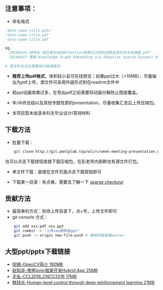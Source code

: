 ## 注意事项：

- 命名格式

```python
'date-name-title.pptx'
'date-name-title.ppt'
'date-name-title.pdf'

eg.
 '20180316-胡伟龙-结合语句级别Attention和模式过滤的远程监督实体关系抽取.pdf'
 '20180427-黄婷-Knowledge Graph Embedding via Adaptive Sparse Dynamic Mapping Matrix.pdf'
 
# 若文件名过长需要自行缩减题目
```

- **推荐上传pdf格式**，体积较小且可在线预览；如果ppt过大（>10MB），尽量输出为pdf上传，源文件可采用外链形式附在readme文件中

- 若ppt动画效果过多，在导出pdf之前需要将动画分解防止图层覆盖。

- 年/半终总结以及其他专题性质的presentation，尽量收集汇总后上传压缩包。

- 本项目暂未收录本科生毕业设计/答辩材料



## 下载方法

- 批量下载：

```sh
    git clone http://git.pmnlplab.top/wlirc/week-meeting-presentation.git
```
也可以点击下载按钮直接下载压缩包，在彭老师内部群也有源文件打包。



- 单文件下载：直接在文件页面点击下载按钮即可

- 下载某一目录：有点难，需要去了解一下 [sparse checkout](https://stackoverflow.com/questions/600079/how-do-i-clone-a-subdirectory-only-of-a-git-repository/13738951#13738951)



## 贡献方法

- 最简单的方式：到待上传目录下，点+号，上传文件即可
- git console 方式：

```sh
    git add xxx.pdf xxx.ppt
    git commit -m "上传xxx周例会ppt"
    git push -u origin new-file-push # 嫌麻烦就直接master
```





## 大型ppt/pptx下载链接

- [倪钢-OpenCV简介 190MB](http://file.flintx.xin/20180118-%E5%80%AA%E9%92%A2-OpenCV%E7%AE%80%E4%BB%8B.pptx)
- [赵知非-使用Ionic框架开发Hybrid App 25MB](http://file.flintx.xin/20171103-%E8%B5%B5%E7%9F%A5%E9%9D%9E-%E4%BD%BF%E7%94%A8Ionic%E6%A1%86%E6%9E%B6%E5%BC%80%E5%8F%91Hybrid%20App.pptx)
- [无名-CCL2016_CNCC2016 17MB](http://file.flintx.xin/20161028-%E6%97%A0%E5%90%8D-CCL2016_CNCC2016.ppt)
- [韩玮光-Human-level control through deep reinforcement learning 21MB](http://file.flintx.xin/20161028-%E6%97%A0%E5%90%8D-CCL2016_CNCC2016.ppt)